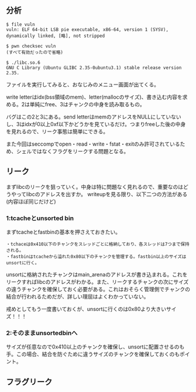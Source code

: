 ## 分析
```
$ file vuln
vuln: ELF 64-bit LSB pie executable, x86-64, version 1 (SYSV), dynamically linked, [略], not stripped

$ pwn checksec vuln
(すべて有効だったので省略)

$ ./libc.so.6
GNU C Library (Ubuntu GLIBC 2.35-0ubuntu3.1) stable release version 2.35.
```

ファイルを実行してみると、おなじみのメニュー画面が出てくる。

write letterはidx(bss領域のmem)、letter(mallocのサイズ)、書き込む内容を求める。2は単純にfree、3はチャンクの中身を読み取るもの。

バグはこの2と3にある。send letterはmemのアドレスをNULLにしていないし、3はidxが0以上0xf以下かどうかを見ているだけ。つまりfreeした後の中身を見れるので、リーク事態は簡単にできる。

また今回はseccompでopen・read・write・fstat・exitのみ許可されているため、シェルではなくフラグをリークする問題となる。

## リーク
まずlibcのリークを狙っていく。中身は特に問題なく見れるので、重要なのはどうやってlibcのアドレスを出すか。
writeupを見る限り、以下二つの方法がある(内容ほぼ同じだけど)

### 1:tcacheとunsorted bin
まずtcacheとfastbinの基本を押さえておきたい。
```
・tchaceは0x410以下のチャンクをスレッドごとに格納しており、各スレッドは7つまで保持される。
・fastbinはtcacheから溢れた0x80以下のチャンクを管理する。fastbin以上のサイズはunsortに行く。
```
unsortに格納されたチャンクはmain_arenaのアドレスが書き込まれる。これをリークすればlibcのアドレスがわかる。また、リークするチャンクの次にサイズの違うチャンクを確保しておく必要がある。これはおそらく管理側でチャンクの結合が行われるためだが、詳しい理屈はよくわかっていない。

戒めとしてもう一度書いておくが、unsortに行くのは0x80より大きいサイズ！！！

### 2:そのままunsortedbinへ
サイズが任意なので0x410以上のチャンクを確保し、unsortに配置させるのも手。この場合、結合を防ぐために違うサイズのチャンクを確保しておくのもポイント。

## フラグリーク
